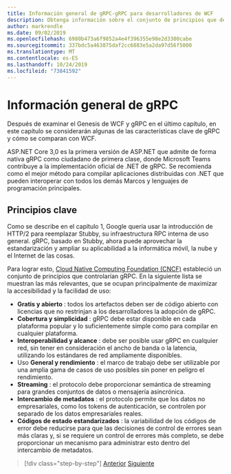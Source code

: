 ```yaml
---
title: Información general de gRPC-gRPC para desarrolladores de WCF
description: Obtenga información sobre el conjunto de principios que definen el desarrollo de gRPC.
author: markrendle
ms.date: 09/02/2019
ms.openlocfilehash: 6980b473a6f9852a4e4f396355e98e2d3300cabe
ms.sourcegitcommit: 337bdc5a463875daf2cc6883e5a2da97d56f5000
ms.translationtype: MT
ms.contentlocale: es-ES
ms.lasthandoff: 10/24/2019
ms.locfileid: "73841592"
---
```

# <a name="grpc-overview"></a>Información general de gRPC

Después de examinar el Genesis de WCF y gRPC en el último capítulo, en este capítulo se considerarán algunas de las características clave de gRPC y cómo se comparan con WCF.

ASP.NET Core 3,0 es la primera versión de ASP.NET que admite de forma nativa gRPC como ciudadano de primera clase, donde Microsoft Teams contribuye a la implementación oficial de .NET de gRPC. Se recomienda como el mejor método para compilar aplicaciones distribuidas con .NET que pueden interoperar con todos los demás Marcos y lenguajes de programación principales.

## <a name="key-principles"></a>Principios clave

Como se describe en el capítulo 1, Google quería usar la introducción de HTTP/2 para reemplazar Stubby, su infraestructura RPC interna de uso general. gRPC, basado en Stubby, ahora puede aprovechar la estandarización y ampliar su aplicabilidad a la informática móvil, la nube y el Internet de las cosas.

Para lograr esto, [Cloud Native Computing Foundation (CNCF)](https://www.cncf.io/) estableció un conjunto de principios que controlarían gRPC. En la siguiente lista se muestran las más relevantes, que se ocupan principalmente de maximizar la accesibilidad y la facilidad de uso:

- **Gratis y abierto** : todos los artefactos deben ser de código abierto con licencias que no restrinjan a los desarrolladores la adopción de gRPC.
- **Cobertura y simplicidad** : gRPC debe estar disponible en cada plataforma popular y lo suficientemente simple como para compilar en cualquier plataforma.
- **Interoperabilidad y alcance** : debe ser posible usar gRPC en cualquier red, sin tener en consideración el ancho de banda o la latencia, utilizando los estándares de red ampliamente disponibles.
- Uso **General y rendimiento** : el marco de trabajo debe ser utilizable por una amplia gama de casos de uso posibles sin poner en peligro el rendimiento.
- **Streaming** : el protocolo debe proporcionar semántica de streaming para grandes conjuntos de datos o mensajería asincrónica.
- **Intercambio de metadatos** : el protocolo permite que los datos no empresariales, como los tokens de autenticación, se controlen por separado de los datos empresariales reales.
- **Códigos de estado estandarizados** : la variabilidad de los códigos de error debe reducirse para que las decisiones de control de errores sean más claras y, si se requiere un control de errores más completo, se debe proporcionar un mecanismo para administrar esto dentro del intercambio de metadatos.

>[!div class="step-by-step"]
>[Anterior](introduction.md)
>[Siguiente](approach.md)
